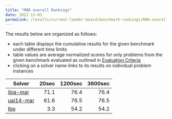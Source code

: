 ```yaml
---
title: "MAR overall Rankings"
date: 2022-11-01
permalink: /results/current-leader-board/benchmark-rankings/MAR-overall-rankings
---
```




The results below are organized as follows:
- each table displays the cumulative results for the given benchmark under different time limits
- table values are average normalized scores for only problems from the given benchmark evaluated as outlined in [Evaluation Criteria](https://uaicompetition.github.io/uci-2022/results/evaluation-criteria/)
- clicking on a solver name links to its results on individual problem instances


|                      Solver                       | 20sec | 1200sec | 3600sec |
| ------------------------------------------------- | ----: | ------: | ------: |
| [ibia-mar](../solver-scores/ibia-mar-scores.md)   |  71.1 |    76.4 |    76.4 |
| [uai14-mar](../solver-scores/uai14-mar-scores.md) |  61.6 |    76.5 |    76.5 |
| [lbp](../solver-scores/lbp-scores.md)             |   3.3 |    54.2 |    54.2 |


